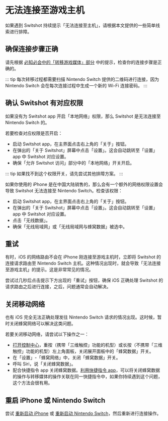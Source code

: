 # 无法连接至游戏主机

如果遇到 Switshot 持续提示「无法连接至主机」，请根据本文提供的一些简单线索进行排障。

## 确保连接步骤正确

请先根据 [必知必会中的「转移游戏媒体」部分](/zh-cn/basic/transfer.md) 中的提示，检查你的连接步骤是正确的。

::: tip
每次转移过程都需要扫描 Nintendo Switch 提供的二维码进行连接，因为 Nintendo Switch 会在每次连接过程中生成一个新的 Wi-Fi 连接密码。
:::

## 确认 Switshot 有对应权限

如果没有为 Switshot app 开启「本地网络」权限，那么 Switshot 是无法连接至 Nintendo Switch 的。

若要检查对应权限是否开启：

- 启动 Switshot app，在主界面点击右上角的「关于」按钮。
- 在弹出的「关于 Switshot」屏幕中点击「设置」。这会自动跳转至「设置」app 中 Switshot 对应设置。
- 确保「允许 Switshot 访问」部分中的「本地网络」开关开启。

::: tip
如果找不到这个权限开关，请先尝试其他排障方案。
:::

如果你使用的 iPhone 是在中国大陆销售的，那么会有一个额外的网络权限设置会导致 Switshot 无法连接至 Nintendo Switch。检查该权限：

- 启动 Switshot app，在主界面点击右上角的「关于」按钮。
- 在弹出的「关于 Switshot」屏幕中点击「设置」。这会自动跳转至「设置」app 中 Switshot 对应设置。
- 点击「无线数据」。
- 确保「无线局域网」或「无线局域网与蜂窝数据」被选中。

## 重试

有时，iOS 的网络路由不会在 iPhone 刚连接至游戏主机时，立即将 Switshot 的连接请求路由至 Nintendo Switch 主机。这种情况出现时，就会导致「无法连接至游戏主机」的提示。这是非常常见的情况。

尝试过几秒后点击提示下方出现的「重试」按钮，确保 iOS 正确处理 Switshot 的请求路由之后进行连接，之后，问题通常会自动解决。

## 关闭移动网络

也有 iOS 完全无法正确处理发往 Nintendo Switch 请求的情况出现。这时候，暂时关闭蜂窝网络可以解决这类问题。

若要关闭移动网络，请尝试以下操作之一：

- [打开控制中心](https://support.apple.com/zh-cn/HT202769)，重按（携带「三维触控」功能的机型）或长按（不携带「三维触控」功能的机型）左上角面板，关闭展开面板中的「蜂窝数据」开关。
- 在「设置」-「蜂窝网络」中，关闭「蜂窝数据」开关。
- 呼叫 Siri，说「关闭蜂窝数据」。
- 配合快捷指令 app 关闭蜂窝数据。[利用快捷指令 app](/zh-cn/basic/shortcut.md)，可以将关闭蜂窝数据的操作与转移媒体的操作关联在同一快捷指令中，如果你持续遇到这个问题，这个方法会很有用。

## 重启 iPhone 或 Nintendo Switch

尝试 [重新启动 iPhone](https://support.apple.com/zh-cn/HT201559) 或 [重新启动 Nintendo Switch](https://www.youtube.com/watch?v=2dACFDmgXDo)，然后重新进行连接操作。